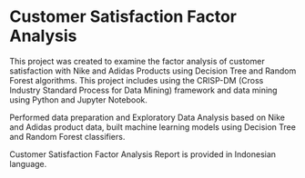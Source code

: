 Customer Satisfaction Factor Analysis
=====
This project was created to examine the factor analysis of customer satisfaction with Nike and Adidas Products using Decision Tree and Random Forest algorithms. This project includes using the CRISP-DM (Cross Industry Standard Process for Data Mining) framework and data mining using Python and Jupyter Notebook.

Performed data preparation and Exploratory Data Analysis based on Nike and Adidas product data, built machine learning models using Decision Tree and Random Forest classifiers.

Customer Satisfaction Factor Analysis Report is provided in Indonesian language.
